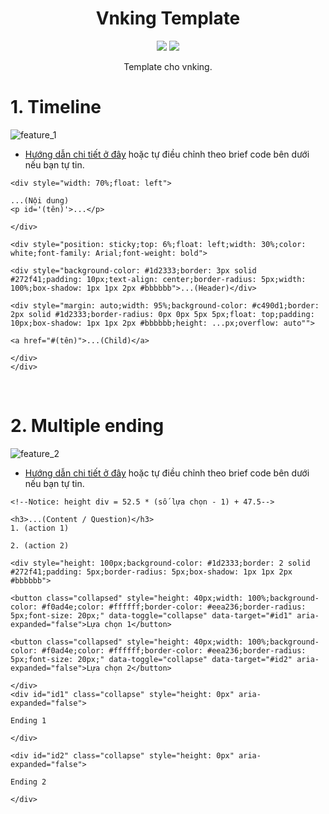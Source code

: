 <div align="center">

# Vnking Template

[![][github-shield]][github-url]
[![][vnkings-shield]][vnkings-url]

[github-shield]: https://img.shields.io/badge/Github-192429?style=for-the-badge
[github-url]: https://github.com/Linos1391

[vnkings-shield]: https://img.shields.io/badge/Vnkings-f29b11?style=for-the-badge
[vnkings-url]: https://vnkings.com/author/linos

Template cho vnking.

</div>

# 1. Timeline

![feature_1](assets/feature_1.gif)

- [Hướng dẫn chi tiết ở đây](tutorial/1.%20Timeline.md) hoặc tự điều chỉnh theo brief code bên dưới nếu bạn tự tin.

```
<div style="width: 70%;float: left">

...(Nội dung)
<p id='(tên)'>...</p>

</div>

<div style="position: sticky;top: 6%;float: left;width: 30%;color: white;font-family: Arial;font-weight: bold">

<div style="background-color: #1d2333;border: 3px solid #272f41;padding: 10px;text-align: center;border-radius: 5px;width: 100%;box-shadow: 1px 1px 2px #bbbbbb">...(Header)</div>

<div style="margin: auto;width: 95%;background-color: #c490d1;border: 2px solid #1d2333;border-radius: 0px 0px 5px 5px;float: top;padding: 10px;box-shadow: 1px 1px 2px #bbbbbb;height: ...px;overflow: auto"">

<a href="#(tên)">...(Child)</a>

</div>
</div>
```

&nbsp;

# 2. Multiple ending

![feature_2](assets/feature_2.gif)

- [Hướng dẫn chi tiết ở đây](tutorial/2.%20Multiple%20Ending.md) hoặc tự điều chỉnh theo brief code bên dưới nếu bạn tự tin.

```
<!--Notice: height div = 52.5 * (số lựa chọn - 1) + 47.5-->

<h3>...(Content / Question)</h3>
1. (action 1)

2. (action 2)

<div style="height: 100px;background-color: #1d2333;border: 2 solid #272f41;padding: 5px;border-radius: 5px;box-shadow: 1px 1px 2px #bbbbbb">

<button class="collapsed" style="height: 40px;width: 100%;background-color: #f0ad4e;color: #ffffff;border-color: #eea236;border-radius: 5px;font-size: 20px;" data-toggle="collapse" data-target="#id1" aria-expanded="false">Lựa chọn 1</button>

<button class="collapsed" style="height: 40px;width: 100%;background-color: #f0ad4e;color: #ffffff;border-color: #eea236;border-radius: 5px;font-size: 20px;" data-toggle="collapse" data-target="#id2" aria-expanded="false">Lựa chọn 2</button>

</div>
<div id="id1" class="collapse" style="height: 0px" aria-expanded="false">

Ending 1

</div>

<div id="id2" class="collapse" style="height: 0px" aria-expanded="false">

Ending 2

</div>
```

